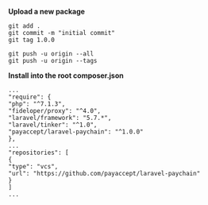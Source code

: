 **Upload a new package**

```
git add .
git commit -m "initial commit"
git tag 1.0.0

git push -u origin --all
git push -u origin --tags
```

**Install into the root composer.json**

```
...
"require": {
"php": "^7.1.3",
"fideloper/proxy": "^4.0",
"laravel/framework": "5.7.*",
"laravel/tinker": "^1.0",
"payaccept/laravel-paychain": "^1.0.0"
},
...
"repositories": [
{
"type": "vcs",
"url": "https://github.com/payaccept/laravel-paychain"
}
]
...
```
